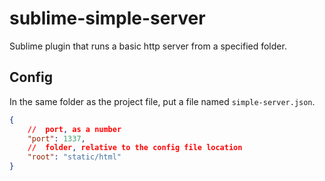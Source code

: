 # sublime-simple-server
Sublime plugin that runs a basic http server from a specified folder.

## Config
In the same folder as the project file, put a file named `simple-server.json`.

```json
{
    //  port, as a number
    "port": 1337,
    //  folder, relative to the config file location
    "root": "static/html"
}
```
